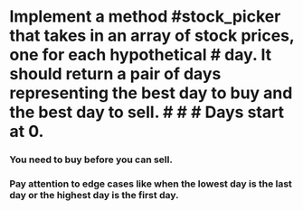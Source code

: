 # Implement a method #stock_picker that takes in an array of stock prices, one for each hypothetical # day. It should return a pair of days representing the best day to buy and the best day to sell. # # # Days start at 0.


### You need to buy before you can sell.
### Pay attention to edge cases like when the lowest day is the last day or the highest day is the first day.

